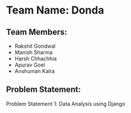 # Team Name: Donda

## Team Members:
- Rakshit Gondwal
- Manish Sharma
- Harsh Chhachhia
- Apurav Goel
- Anshuman Kalra

## Problem Statement:
Problem Statement 1: Data Analysis using Django